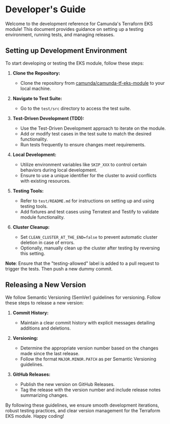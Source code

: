 # Developer's Guide

Welcome to the development reference for Camunda's Terraform EKS module! This document provides guidance on setting up a testing environment, running tests, and managing releases.

## Setting up Development Environment

To start developing or testing the EKS module, follow these steps:

1. **Clone the Repository:**
   - Clone the repository from [camunda/camunda-tf-eks-module](https://github.com/camunda/camunda-tf-eks-module) to your local machine.

2. **Navigate to Test Suite:**
   - Go to the `test/src` directory to access the test suite.

3. **Test-Driven Development (TDD):**
   - Use the Test-Driven Development approach to iterate on the module.
   - Add or modify test cases in the test suite to match the desired functionality.
   - Run tests frequently to ensure changes meet requirements.

4. **Local Development:**
   - Utilize environment variables like `SKIP_XXX` to control certain behaviors during local development.
   - Ensure to use a unique identifier for the cluster to avoid conflicts with existing resources.

5. **Testing Tools:**
   - Refer to `test/README.md` for instructions on setting up and using testing tools.
   - Add fixtures and test cases using Terratest and Testify to validate module functionality.

6. **Cluster Cleanup:**
   - Set `CLEAN_CLUSTER_AT_THE_END=false` to prevent automatic cluster deletion in case of errors.
   - Optionally, manually clean up the cluster after testing by reversing this setting.

**Note**: Ensure that the "testing-allowed" label is added to a pull request to trigger the tests. Then push a new dummy commit.

## Releasing a New Version

We follow Semantic Versioning (SemVer) guidelines for versioning. Follow these steps to release a new version:

1. **Commit History:**
   - Maintain a clear commit history with explicit messages detailing additions and deletions.

2. **Versioning:**
   - Determine the appropriate version number based on the changes made since the last release.
   - Follow the format `MAJOR.MINOR.PATCH` as per Semantic Versioning guidelines.

3. **GitHub Releases:**
   - Publish the new version on GitHub Releases.
   - Tag the release with the version number and include release notes summarizing changes.

By following these guidelines, we ensure smooth development iterations, robust testing practices, and clear version management for the Terraform EKS module. Happy coding!
